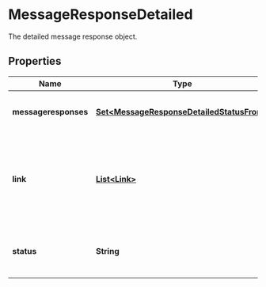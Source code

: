 

# MessageResponseDetailed

The detailed message response object.

## Properties

| Name | Type | Description | Notes |
|------------ | ------------- | ------------- | -------------|
|**messageresponses** | [**Set&lt;MessageResponseDetailedStatusFrom&gt;**](MessageResponseDetailedStatusFrom.md) | The message response statuses. |  [readonly] |
|**link** | [**List&lt;Link&gt;**](Link.md) | A [HATEOAS](https://en.wikipedia.org/wiki/HATEOAS) link object, describing all discoverable resources in relation to the original request. |  [readonly] |
|**status** | **String** | The message response pagination status. |  [optional] [readonly] |



